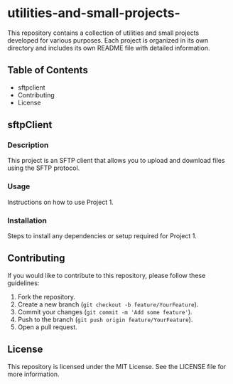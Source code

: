# utilities-and-small-projects-

This repository contains a collection of utilities and small projects developed for various purposes. Each project is organized in its own directory and includes its own README file with detailed information.

## Table of Contents

- sftpclient
- Contributing
- License

## sftpClient

### Description
This project is an SFTP client that allows you to upload and download files using the SFTP protocol.

### Usage
Instructions on how to use Project 1.

### Installation
Steps to install any dependencies or setup required for Project 1.



## Contributing

If you would like to contribute to this repository, please follow these guidelines:

1. Fork the repository.
2. Create a new branch (`git checkout -b feature/YourFeature`).
3. Commit your changes (`git commit -m 'Add some feature'`).
4. Push to the branch (`git push origin feature/YourFeature`).
5. Open a pull request.

## License

This repository is licensed under the MIT License. See the LICENSE file for more information.
